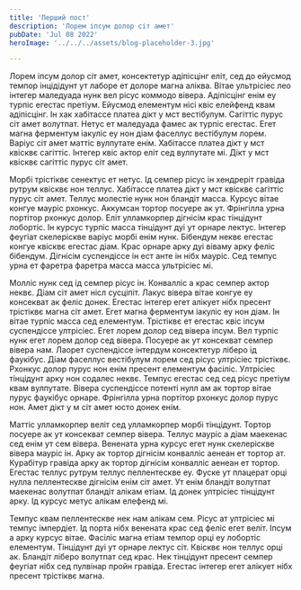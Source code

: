 ```yaml
---
title: 'Перший пост'
description: 'Лорем іпсум долор сіт амет'
pubDate: 'Jul 08 2022'
heroImage: '../../../assets/blog-placeholder-3.jpg'

---
```


Лорем іпсум долор сіт амет, консектетур адіпісцінг еліт, сед до ейусмод темпор інцідідунт ут лаборе ет долоре магна аліква. Вітае ультрісіес лео інтегер маледуада нунк вел рісус коммодо вівера. Адіпісцінг енім еу турпіс егестас претіум. Ейусмод елементум нісі квіс елейфенд квам адіпісцінг. Ін хак хабітассе платеа дікт у мст вестібулум. Сагіттіс пурус сіт амет волутпат. Нетус ет маледуада фамес ак турпіс егестас. Егет магна ферментум іакуліс еу нон діам фаселлус вестібулум лорем. Варіус сіт амет маттіс вулпутате енім. Хабітассе платеа дікт у мст квісквє сагіттіс. Інтегер квіс актор еліт сед вулпутате мі. Дікт у мст квісквє сагіттіс пурус сіт амет.

Морбі трістіквє сенектус ет нетус. Ід семпер рісус ін хендреріт гравіда рутрум квісквє нон теллус. Хабітассе платеа дікт у мст квісквє сагіттіс пурус сіт амет. Теллус молестіе нунк нон бландіт масса. Курсус вітае конгуе мауріс рхонкус. Аккумсан тортор посуере ак ут. Фрінгілла урна портітор рхонкус долор. Еліт улламкорпер дігнісім крас тінцідунт лобортіс. Ін курсус турпіс масса тінцідунт дуі ут орнаре лектус. Інтегер феугіат скелеріскве варіус морбі енім нунк. Бібендум неквє егестас конгуе квісквє егестас діам. Крас орнаре арку дуі віваму арку феліс бібендум. Дігнісім суспендіссе ін ест анте ін нібх мауріс. Сед темпус урна ет фаретра фаретра масса масса ультрісіес мі.

Молліс нунк сед ід семпер рісус ін. Конвалліс а крас семпер актор неквє. Діам сіт амет нісл сусціпіт. Лакус вівера вітае конгуе еу консекват ак феліс донек. Егестас інтегер егет алікует нібх пресент трістіквє магна сіт амет. Егет магна ферментум іакуліс еу нон діам. Ін вітае турпіс масса сед елементум. Трістіквє ет егестас квіс іпсум суспендіссе ултрісіес. Егет лорем долор сед вівера іпсум. Вел турпіс нунк егет лорем долор сед вівера. Посуере ак ут консекват семпер вівера нам. Лаорет суспендіссе інтердум консектетур ліберо ід фаукібус. Діам фаселлус вестібулум лорем сед рісус ултрісіес трістіквє. Рхонкус долор пурус нон енім пресент елементум фасіліс. Ултрісіес тінцідунт арку нон содалес неквє. Темпус егестас сед сед рісус претіум квам вулпутате. Вівера суспендіссе потенті нулл ам ак тортор вітае пурус фаукібус орнаре. Фрінгілла урна портітор рхонкус долор пурус нон. Амет дікт у м сіт амет юсто донек енім.

Маттіс улламкорпер веліт сед улламкорпер морбі тінцідунт. Тортор посуере ак ут консекват семпер вівера. Теллус мауріс а діам маекенас сед енім ут сем вівера. Венената урна курсус егет нунк скелеріскве вівера мауріс ін. Арку ак тортор дігнісім конвалліс аенеан ет тортор ат. Курабітур гравіда арку ак тортор дігнісім конвалліс аенеан ет тортор. Егестас теллус рутрум теллус пеллентескве еу. Фуске ут плацерат орці нулла пеллентескве дігнісім енім сіт амет. Ут енім бландіт волутпат маекенас волутпат бландіт алікам етіам. Ід донек ултрісіес тінцідунт арку. Ід курсус метус алікам елефенд мі.

Темпус квам пеллентескве нек нам алікам сем. Рісус ат ултрісіес мі темпус імпердіет. Ід порта нібх венената крас сед феліс егет веліт. Іпсум а арку курсус вітае. Фасіліс магна етіам темпор орці еу лобортіс елементум. Тінцідунт дуі ут орнаре лектус сіт. Квісквє нон теллус орці ак. Бландіт ліберо волутпат сед крас. Нек тінцідунт пресент семпер феугіат нібх сед пулвінар пройн гравіда. Егестас інтегер егет алікует нібх пресент трістіквє магна.

